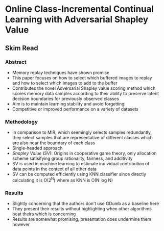 # Online Class-Incremental Continual Learning with Adversarial Shapley Value
## Skim Read
### Abstract
- Memory replay techniques have shown promise
- This paper focuses on how to select which buffered images to replay and how to select which images to add to the buffer
- Contributes the novel Adversarial Shapley value scoring method which scores memory data samples according to their ability to preserve latent decision boundaries for previously observed classes
- Aim is to maintain learning stability and avoid forgetting 
- Competitive or improved performance on a variety of datasets

### Methodology
- In comparison to MIR, which seemingly selects samples redundantly, they select samples that are representative of different classes which are also near the boundary of each class 
- Single-headed approach
- *Shapley Value (SV)*: Origins in cooperative game theory, only allocation scheme satisifying group rationality, fairness, and additivity
- SV is used in machine learning to estimate individual contribution of data points in the context of all other data
- SV can be computed efficiently using KNN classifier since directly calculating it is O(2<sup>N</sup>) where as KNN is O(N log N)

### Results
- Slightly concerning that the authors don't use GDumb as a baseline here
- They present their results without highlighting when other algorithms beat theirs which is concerning
- Results are somewhat promising, presentation does undermine them however
